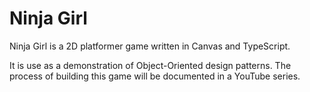 # Ninja Girl

Ninja Girl is a 2D platformer game written in
Canvas and TypeScript.

It is use as a demonstration of Object-Oriented
design patterns. The process of building this
game will be documented in a YouTube series.